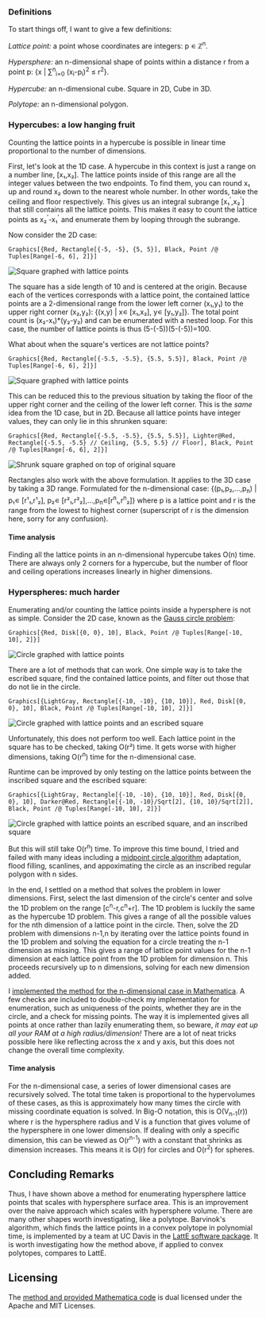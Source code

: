 ### Definitions

To start things off, I want to give a few definitions:

*Lattice point:* a point whose coordinates are integers: p &#8714; &#8484;<sup>n</sup>.

*Hypersphere:* an n-dimensional shape of points within a distance r from a point p: {x | &#8721;<sup>n</sup><sub>i=0</sub> (x<sub>i</sub>-p<sub>i</sub>)<sup>2</sup> &le; r<sup>2</sup>}.

*Hypercube:* an n-dimensional cube. Square in 2D, Cube in 3D.

*Polytope:* an n-dimensional polygon.


### Hypercubes: a low hanging fruit
Counting the lattice points in a hypercube is possible in linear time proportional to the number of dimensions.

First, let's look at the 1D case. A hypercube in this context is just a range on a number line, \[x&#8321;,x&#8322;\]. The lattice points inside of this range are all the integer values between the two endpoints. To find them, you can round x&#8321; up and round x&#8322; down to the nearest whole number. In other words, take the ceiling and floor respectively. This gives us an integral subrange \[x&#8321;<sup>'</sup>,x&#8322;<sup>'</sup>\] that still contains all the lattice points. This makes it easy to count the lattice points as x&#8322;<sup>'</sup>-x&#8321;<sup>'</sup> and enumerate them by looping through the subrange.

Now consider the 2D case:

`Graphics[{Red, Rectangle[{-5, -5}, {5, 5}], Black, Point /@ Tuples[Range[-6, 6], 2]}]`

![Square graphed with lattice points](/files/squarelatticeeasy.svg)

The square has a side length of 10 and is centered at the origin. Because each of the vertices corresponds with a lattice point, the contained lattice points are a 2-dimensional range from the lower left corner (x&#8321;,y&#8321;) to the upper right corner (x&#8322;,y&#8322;): {(x,y) | x&#8714; \[x&#8321;,x&#8322;\], y&#8714; \[y&#8321;,y&#8322;\]}. The total point count is (x&#8322;-x&#8321;)*(y&#8322;-y&#8322;) and can be enumerated with a nested loop. For this case, the number of lattice points is thus (5-(-5))(5-(-5))=100.

What about when the square's vertices are not lattice points?

`Graphics[{Red, Rectangle[{-5.5, -5.5}, {5.5, 5.5}], Black, Point /@ Tuples[Range[-6, 6], 2]}]`

![Square graphed with lattice points](/files/squarelattice.svg)

 This can be reduced this to the previous situation by taking the floor of the upper right corner and the ceiling of the lower left corner. This is the *same* idea from the 1D case, but in 2D. Because all lattice points have integer values, they can only lie in this shrunken square: 

`Graphics[{Red, Rectangle[{-5.5, -5.5}, {5.5, 5.5}], Lighter@Red, Rectangle[{-5.5, -5.5} // Ceiling, {5.5, 5.5} // Floor], Black, Point /@ Tuples[Range[-6, 6], 2]}]`

![Shrunk square graphed on top of original square](/files/squarelatticeshrunk.svg)

Rectangles also work with the above formulation. It applies to the 3D case by taking a 3D range. Formulated for the n-dimensional case: {(p&#8321;,p&#8322;,...,p<sub>n</sub>) | p&#8321;&#8714; \[r&#185;&#8321;,r&#185;&#8322;\], p&#8322;&#8714; \[r&#178;&#8321;,r&#178;&#8322;\],...,p<sub>n</sub>&#8714;\[r<sup>n</sup>&#8321;,r<sup>n</sup>&#8322;\]} where p is a lattice point and r is the range from the lowest to highest corner (superscript of r is the dimension here, sorry for any confusion).

#### Time analysis

Finding all the lattice points in an n-dimensional hypercube takes O(n) time. There are always only 2 corners for a hypercube, but the number of floor and ceiling operations increases linearly in higher dimensions.

### Hyperspheres: much harder

Enumerating and/or counting the lattice points inside a hypersphere is not as simple. Consider the 2D case, known as the [Gauss circle problem](https://en.wikipedia.org/wiki/Gauss_circle_problem):

`Graphics[{Red, Disk[{0, 0}, 10], Black, Point /@ Tuples[Range[-10, 10], 2]}]`

![Circle graphed with lattice points](/files/circlelattice.svg)

There are a lot of methods that can work. One simple way is to take the escribed square, find the contained lattice points, and filter out those that do not lie in the circle.

`Graphics[{LightGray, Rectangle[{-10, -10}, {10, 10}], Red, Disk[{0, 0}, 10], Black, Point /@ Tuples[Range[-10, 10], 2]}]`

![Circle graphed with lattice points and an escribed square](/files/escribedsquare.svg)

Unfortunately, this does not perform too well. Each lattice point in the square has to be checked, taking O(r&#178;) time. It gets worse with higher dimensions, taking O(r<sup>n</sup>) time for the n-dimensional case.

Runtime can be improved by only testing on the lattice points between the inscribed square and the escribed square:

`Graphics[{LightGray, Rectangle[{-10, -10}, {10, 10}], Red, Disk[{0, 0}, 10], Darker@Red, Rectangle[{-10, -10}/Sqrt[2], {10, 10}/Sqrt[2]], Black, Point /@ Tuples[Range[-10, 10], 2]}]`

![Circle graphed with lattice points an escribed square, and an inscribed square](/files/escribedsquareandinscribedsquare.svg)

But this will still take O(r<sup>n</sup>) time. To improve this time bound, I tried and failed with many ideas including a [midpoint circle algorithm](https://en.wikipedia.org/wiki/Midpoint_circle_algorithm) adaptation, flood filling, scanlines, and appoximating the circle as an inscribed regular polygon with n sides.

In the end, I settled on a method that solves the problem in lower dimensions. First, select the last dimension of the circle's center and solve the 1D problem on the range \[c<sup>n</sup>-r,c<sup>n</sup>+r\]. The 1D problem is luckily the same as the hypercube 1D problem. This gives a range of all the possible values for the nth dimension of a lattice point in the circle. Then, solve the 2D problem with dimensions n-1,n by iterating over the lattice points found in the 1D problem and solving the equation for a circle treating the n-1 dimension as missing. This gives a range of lattice point values for the n-1 dimension at each lattice point from the 1D problem for dimension n. This proceeds recursively up to n dimensions, solving for each new dimension added.

I [implemented the method for the n-dimensional case in Mathematica](https://github.com/sameer/hypersphere-lattice-points). A few checks are included to double-check my implementation for enumeration, such as uniqueness of the points, whether they are in the circle, and a check for missing points. The way it is implemented gives all points at once rather than lazily enumerating them, so beware, *it may eat up all your RAM at a high radius/dimension!* There are a lot of neat tricks possible here like reflecting across the x and y axis, but this does not change the overall time complexity.


#### Time analysis

For the n-dimensional case, a series of lower dimensional cases are recursively solved. The total time taken is proportional to the hypervolumes of these cases, as this is approximately how many times the circle with missing coordinate equation is solved. In Big-O notation, this is O(V<sub>n-1</sub>(r)) where r is the hypersphere radius and V is a function that gives volume of the hypersphere in one lower dimension. If dealing with only a specific dimension, this can be viewed as O(r<sup>n-1</sup>) with a constant that shrinks as dimension increases. This means it is O(r) for circles and O(r<sup>2</sup>) for spheres.

## Concluding Remarks

Thus, I have shown above a method for enumerating hypersphere lattice points that scales with hypersphere surface area. This is an improvement over the naive approach which scales with hypersphere volume. There are many other shapes worth investigating, like a polytope. Barvinok's algorithm, which finds the lattice points in a convex polytope in polynomial time, is implemented by a team at UC Davis in the [LattE software package](https://www.math.ucdavis.edu/~latte/). It is worth investigating how the method above, if applied to convex polytopes, compares to LattE.

## Licensing

The [method and provided Mathematica code](https://github.com/sameer/hypersphere-lattice-points) is dual licensed under the Apache and MIT Licenses.

